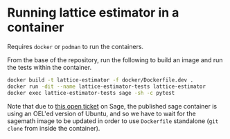 # Running lattice estimator in a container

Requires `docker` or `podman` to run the containers.

From the base of the repository, run the following to build an image and run the
tests within the container.

```bash
docker build -t lattice-estimator -f docker/Dockerfile.dev .
docker run -dit --name lattice-estimator-tests lattice-estimator
docker exec lattice-estimator-tests sage -sh -c pytest
```

Note that due to [this open
ticket](https://trac.sagemath.org/ticket/34242#comment:20) on Sage, the
published sage container is using an OEL'ed version of Ubuntu, and so we have
to wait for the sagemath image to be updated in order to use `Dockerfile`
standalone (`git clone` from inside the container).


